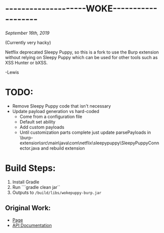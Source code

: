 --------------------WOKE-------------------
============
*September 16th, 2019*

(Currently very hacky)

Netflix deprecated Sleepy Puppy, so this is a fork to use the Burp extension without relying on Sleepy Puppy which can be used for other tools such as XSS Hunter or bXSS.

-Lewis 

# TODO:

* Remove Sleepy Puppy code that isn't necessary
* Update payload generation vs hard-coded
    * Come from a configuration file
    * Default set ability
    * Add custom payloads
    * Until customization parts complete just update parsePayloads in \burp-extension\src\main\java\com\netflix\sleepypuppy\SleepyPuppyConnector.java and rebuild extension

# Build Steps:

1. Install Gradle
2. Run ```gradle clean jar``
3. Outputs to ```/build/libs/wokepuppy-burp.jar```



## Original Work: 

* [Page](https://github.com/netflix)
* [API Documentation](https://github.com/netflix/sleepy-puppy/wiki/API)